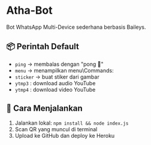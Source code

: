 # Atha-Bot

Bot WhatsApp Multi-Device sederhana berbasis Baileys.

## 📦 Perintah Default
- `ping` → membalas dengan "pong 🏓"
- `menu` → menampilkan menu\Commands:
- `sticker` → buat stiker dari gambar
- `ytmp3` <link> : download audio YouTube
- `ytmp4` <link> : download video YouTube


## 🚀 Cara Menjalankan
1. Jalankan lokal: `npm install && node index.js`
2. Scan QR yang muncul di terminal
3. Upload ke GitHub dan deploy ke Heroku
